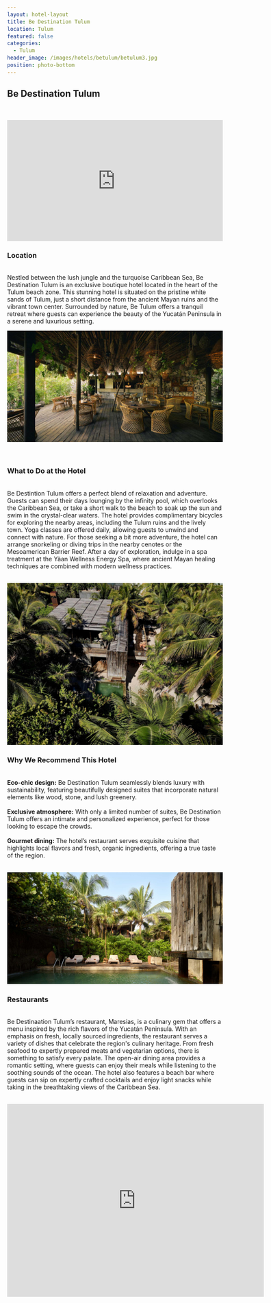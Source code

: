 ```yaml
---
layout: hotel-layout
title: Be Destination Tulum
location: Tulum
featured: false
categories:
  - Tulum
header_image: /images/hotels/betulum/betulum3.jpg
position: photo-bottom
---
```

## Be  Destination Tulum  
&nbsp;  

<style>.embed-container { position: relative; padding-bottom: 56.25%; height: 0; overflow: hidden; max-width: 100%; } .embed-container iframe, .embed-container object, .embed-container embed { position: absolute; top: 0; left: 0; width: 100%; height: 100%; }</style><div class='embed-container'><iframe src='https://www.youtube.com/embed/4q5QeP0JJ8s' frameborder='0' allowfullscreen></iframe></div>

### Location  
&nbsp;  
Nestled between the lush jungle and the turquoise Caribbean Sea, Be Destination Tulum is an exclusive boutique hotel located in the heart of the Tulum beach zone. This stunning hotel is situated on the pristine white sands of Tulum, just a short distance from the ancient Mayan ruins and the vibrant town center. Surrounded by nature, Be Tulum offers a tranquil retreat where guests can experience the beauty of the Yucatán Peninsula in a serene and luxurious setting.  

![](/images/hotels/betulum/betulum1.jpg)


&nbsp;  
### What to Do at the Hotel  
&nbsp;  
Be Destintion Tulum offers a perfect blend of relaxation and adventure. Guests can spend their days lounging by the infinity pool, which overlooks the Caribbean Sea, or take a short walk to the beach to soak up the sun and swim in the crystal-clear waters. The hotel provides complimentary bicycles for exploring the nearby areas, including the Tulum ruins and the lively town. Yoga classes are offered daily, allowing guests to unwind and connect with nature. For those seeking a bit more adventure, the hotel can arrange snorkeling or diving trips in the nearby cenotes or the Mesoamerican Barrier Reef. After a day of exploration, indulge in a spa treatment at the Yäan Wellness Energy Spa, where ancient Mayan healing techniques are combined with modern wellness practices.  
&nbsp;  

![](/images/hotels/betulum/betulum2.jpg)

### Why We Recommend This Hotel  
&nbsp;  
**Eco-chic design:** Be Destination Tulum seamlessly blends luxury with sustainability, featuring beautifully designed suites that incorporate natural elements like wood, stone, and lush greenery.  
&nbsp;  
**Exclusive atmosphere:** With only a limited number of suites, Be Destination Tulum offers an intimate and personalized experience, perfect for those looking to escape the crowds.  
&nbsp;  
**Gourmet dining:** The hotel’s restaurant serves exquisite cuisine that highlights local flavors and fresh, organic ingredients, offering a true taste of the region.  
&nbsp;  

![](/images/hotels/betulum/betulum4.jpg)

### Restaurants  
&nbsp;  
Be Destinaation Tulum’s restaurant, Maresias, is a culinary gem that offers a menu inspired by the rich flavors of the Yucatán Peninsula. With an emphasis on fresh, locally sourced ingredients, the restaurant serves a variety of dishes that celebrate the region's culinary heritage. From fresh seafood to expertly prepared meats and vegetarian options, there is something to satisfy every palate. The open-air dining area provides a romantic setting, where guests can enjoy their meals while listening to the soothing sounds of the ocean. The hotel also features a beach bar where guests can sip on expertly crafted cocktails and enjoy light snacks while taking in the breathtaking views of the Caribbean Sea.  
&nbsp;  

<div class='map-container center'>

<iframe src="https://www.google.com/maps/embed?pb=!1m18!1m12!1m3!1d3745.9372535214147!2d-87.46609292424469!3d20.136665181298778!2m3!1f0!2f0!3f0!3m2!1i1024!2i768!4f13.1!3m3!1m2!1s0x8f4fd0cb15c3b61f%3A0xa7a805cb37f91057!2sBe%20Tulum!5e0!3m2!1ses!2smx!4v1723680045428!5m2!1ses!2smx" width="600" height="450" style="border:0;" allowfullscreen="" loading="lazy" referrerpolicy="no-referrer-when-downgrade"></iframe>

</div>
&nbsp;

